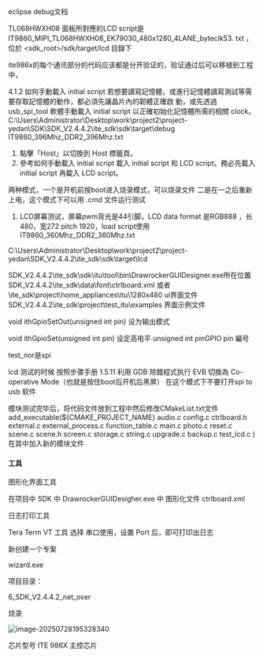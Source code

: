 eclipse    debug文档

TL068HWXH08 面板所對應的LCD script是 IT9860_MIPI_TL068HWXH08_EK79030_480x1280_4LANE_byteclk53.
txt ，位於 <sdk_root>/sdk/target/lcd 目錄下

ite986x的每个通讯部分的代码应该都是分开验证的，验证通过后可以移植到工程中，


4.1.2 如何手動載入 initial script
若想要讀寫記憶體，或進行記憶體讀寫測試等需要存取記憶體的動作，都必須先讓晶片內的韌體正確啟
動，或先透過 usb_spi_tool 軟體手動載入 initial script 以正確初始化記憶體所需的相關 clock。
C:\Users\Administrator\Desktop\work\project2\project-yedan\SDK\SDK_V2.4.4.2\ite_sdk\sdk\target\debug
IT9860_396Mhz_DDR2_396Mhz.txt

1. 點擊「Host」以切換到 Host 標籤頁。
2. 參考如何手動載入 initial script 載入 initial script 和 LCD script。務必先載入 initial script 再載入 LCD
script。




两种模式，一个是开机前按boot进入烧录模式，可以烧录文件
	二是在一之后重新上电，这个模式下可以用   .cmd  文件运行测试
 1. LCD屏幕测试，屏幕pwm背光是44引脚，LCD data format 是RGB888 ，长480，宽272
pitch 1920，load script使用IT9860_360Mhz_DDR2_360Mhz.txt

C:\Users\Administrator\Desktop\work\project2\project-yedan\SDK_V2.4.4.2\ite_sdk\sdk\target\lcd



SDK_V2.4.4.2\ite_sdk\sdk\itu\tool\bin\DrawrockerGUIDesigner.exe所在位置
SDK_V2.4.4.2\ite_sdk\data\font\ctrlboard.xml  或者 \ite_sdk\project\home_appliances\itu\1280x480   ui界面文件
SDK_V2.4.4.2\ite_sdk\project\test_itu\examples   界面示例文件

void ithGpioSetOut(unsigned int pin)
设为输出模式

void ithGpioSet(unsigned int pin)
设定高电平
unsigned int pinGPIO pin 編号


test_nor是spi

lcd 测试的时候   按照步骤手册
 1.5.11 利用 GDB 除錯程式执行
EVB 切換為 Co-operative Mode（也就是按住boot后开机后黑屏）
在这个模式下不要打开spi to usb 软件



模块测试完毕后，将代码文件放到工程中然后修改CMakeList.txt文件
add_executable(${CMAKE_PROJECT_NAME}
    audio.c
    config.c
    ctrlboard.h
    external.c
    external_process.c
    function_table.c
    main.c
    photo.c
    reset.c
    scene.c
    scene.h
    screen.c
    storage.c
    string.c
    upgrade.c
    backup.c
    test_lcd.c
    )
在其中加入新的模块文件



#### **工具**

图形化界面工具

  在项目中 SDK 中 DrawrockerGUIDesigher.exe 中 图形化文件 ctrlboard.xml

日志打印工具

  Tera Term VT 工具 选择 串口使用，设置 Port 后，即可打印出日志 

新创建一个专案

  wizard.exe 

项目目录：

  6_SDK_V2.4.4.2_net_over 

烧录

![image-20250728195328340](D:\WorkSpace\learning-record\MCU\ITE\液氮罐.assets\image-20250728195328340.png)

芯片型号 ITE 986X  主控芯片

